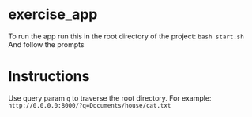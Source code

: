 # exercise_app

To run the app run this in the root directory of the project:
`bash start.sh`
And follow the prompts


# Instructions

Use query param `q` to traverse the root directory. For example:
`http://0.0.0.0:8000/?q=Documents/house/cat.txt`


